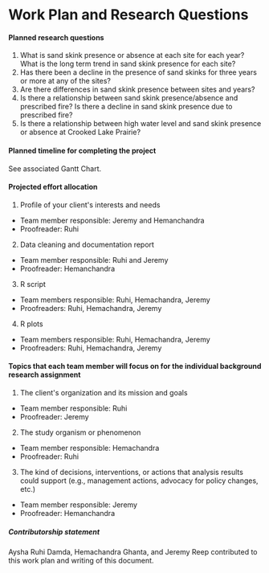 # Work Plan and Research Questions

#### Planned research questions
1.	What is sand skink presence or absence at each site for each year? What is the long term trend in sand skink presence for each site?
2.	Has there been a decline in the presence of sand skinks for three years or more at any of the sites? 
3.	Are there differences in sand skink presence between sites and years?
4.	Is there a relationship between sand skink presence/absence and prescribed fire? Is there a decline in sand skink presence due to prescribed fire?
5.	Is there a relationship between high water level and sand skink presence or absence at Crooked Lake Prairie?  

#### Planned timeline for completing the project

See associated Gantt Chart.
 
#### Projected effort allocation 
1. Profile of your client's interests and needs
* Team member responsible: Jeremy and Hemanchandra  
* Proofreader: Ruhi
 
2. Data cleaning and documentation report
* Team member responsible: Ruhi and Jeremy
* Proofreader: Hemanchandra
 
3. R script
* Team members responsible: Ruhi, Hemachandra, Jeremy
* Proofreaders: Ruhi, Hemachandra, Jeremy
 
4. R plots
* Team members responsible: Ruhi, Hemachandra, Jeremy
* Proofreaders: Ruhi, Hemachandra, Jeremy
 
#### Topics that each team member will focus on for the individual background research assignment
1. The client's organization and its mission and goals
* Team member responsible: Ruhi
* Proofreader: Jeremy
 
2. The study organism or phenomenon
* Team member responsible: Hemachandra
* Proofreader: Ruhi
 
3. The kind of decisions, interventions, or actions that analysis results could support (e.g., management actions, advocacy for policy changes, etc.)
* Team member responsible: Jeremy
* Proofreader: Hemanchandra
 
##### Contributorship statement
Aysha Ruhi Damda, Hemachandra Ghanta, and Jeremy Reep contributed to this work plan and writing of this document.
